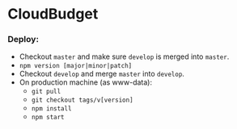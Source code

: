 # CloudBudget

### Deploy:

* Checkout `master` and make sure `develop` is merged into `master`.
* `npm version [major|minor|patch]`
* Checkout `develop` and merge `master` into `develop`.
* On production machine (as www-data):
  * `git pull`
  * `git checkout tags/v[version]`
  * `npm install`
  * `npm start`
